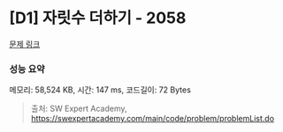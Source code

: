 # [D1] 자릿수 더하기 - 2058 

[문제 링크](https://swexpertacademy.com/main/code/problem/problemDetail.do?contestProbId=AV5QPRjqA10DFAUq) 

### 성능 요약

메모리: 58,524 KB, 시간: 147 ms, 코드길이: 72 Bytes



> 출처: SW Expert Academy, https://swexpertacademy.com/main/code/problem/problemList.do